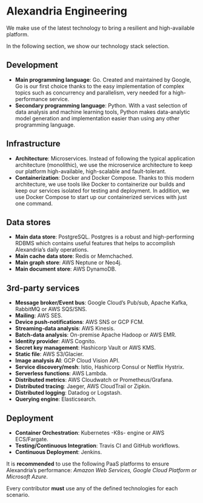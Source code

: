 # Alexandria Engineering
We make use of the latest technology to bring a resilient and high-available platform.

In the following section, we show our technology stack selection.

## Development
- **Main programming language**: Go. Created and maintained by Google, Go is our first choice thanks to the easy implementation of complex topics such as concurrency and parallelism, very needed for a high-performance service.
- **Secondary programming language**: Python. With a vast selection of data analysis and machine learning tools, Python makes data-analytic model generation and implementation easier than using any other programming language.

## Infrastructure
- **Architecture**: Microservices. Instead of following the typical application architecture (monolithic), we use the microservice architecture to keep our platform high-available, high-scalable and fault-tolerant.
- **Containerization**: Docker and Docker Compose. Thanks to this modern architecture, we use tools like Docker to containerize our builds and keep our services isolated for testing and deployment. In addition, we use Docker Compose to start up our containerized services with just one command.

## Data stores
- **Main data store**: PostgreSQL. Postgres is a robust and high-performing RDBMS which contains useful features that helps to accomplish Alexandria’s daily operations.
- **Main cache data store**: Redis or Memchached.
- **Main graph store**: AWS Neptune or Neo4j.
- **Main document store**: AWS DynamoDB.

## 3rd-party services
- **Message broker/Event bus**: Google Cloud’s Pub/sub, Apache Kafka, RabbitMQ or AWS SQS/SNS.
- **Mailing**: AWS SES.
- **Device push-notifications**: AWS SNS or GCP FCM.
- **Streaming-data analysis**: AWS Kinesis.
- **Batch-data analysis**: On-premise Apache Hadoop or AWS EMR.
- **Identity provider**: AWS Cognito.
- **Secret key management**: Hashicorp Vault or AWS KMS.
- **Static file**: AWS S3/Glacier.
- **Image analysis AI**: GCP Cloud Vision API.
- **Service discovery/mesh**: Istio, Hashicorp Consul or Netflix Hystrix.
- **Serverless functions**: AWS Lambda.
- **Distributed metrics**: AWS Cloudwatch or Prometheus/Grafana.
- **Distributed tracing**: Jaeger, AWS CloudTrail or Zipkin.
- **Distributed logging**: Datadog or Logstash.
- **Querying engine**: Elasticsearch.

## Deployment
- **Container Orchestration**: Kubernetes -K8s- engine or AWS ECS/Fargate.
- **Testing/Continuous Integration**: Travis CI and GitHub workflows.
- **Continuous Deployment**: Jenkins.

It is **recommended** to use the following PaaS platforms to ensure Alexandria’s performance: 
_Amazon Web Services, Google Cloud Platform or Microsoft Azure_.

Every contributor **must** use any of the defined technologies for each scenario.
